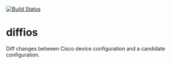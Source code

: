 [![Build Status](https://travis-ci.org/bordeltabernacle/diffios.svg?branch=master)](https://travis-ci.org/bordeltabernacle/diffios)

# diffios

Diff changes between Cisco device configuration and a candidate configuration.
